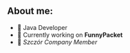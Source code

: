 ## About me:

- 💬 Java Developer
- 🤔 Currently working on __**FunnyPacket**__
- 🐀 *Szczór Company Member*
